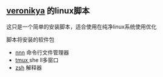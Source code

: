 ## [veronikya](https://github.com/Veronikya/veronikya_script) 的linux脚本

这只是一个简单的安装脚本，适合使用在纯净linux系统使用优化

脚本将安装的软件包

* [nnn](https://github.com/jarun/nnn) 命令行文件管理器
* [tmux ](https://github.com/tmux/tmux)she ll多窗口
* [zsh](https://github.com/zsh-users/zsh) 解释器
